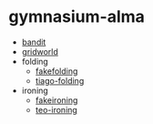 # gymnasium-alma

- [bandit](bandit/)
- [gridworld](gridworld/)
- folding
   - [fakefolding](fakefolding/)
   - [tiago-folding](tiago_folding/)
- ironing
   - [fakeironing](fakeironing/)
   - [teo-ironing](teo_ironing/)
   
